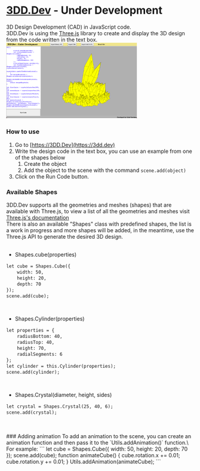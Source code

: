 # [3DD.Dev](https://3dd.dev) - Under Development
3D Design Development (CAD) in JavaScript code.\
3DD.Dev is using the [Three.js](https://threejs.org/) library to create and display the 3D design from the code written in the text box.\
<img width="350" src="https://github.com/giladdarshan/3dd.dev/blob/main/gh-images/3dd.dev-screenshot.png?raw=true">

### How to use
1. Go to [https://3DD.Dev](https://3dd.dev)
2. Write the design code in the text box, you can use an example from one of the shapes below
   1. Create the object
   2. Add the object to the scene with the command `scene.add(object)`
3. Click on the Run Code button.

### Available Shapes
3DD.Dev supports all the geometries and meshes (shapes) that are available with Three.js, to view a list of all the geometries and meshes visit [Three.js's documentation](https://threejs.org/docs)
<br />
There is also an available "Shapes" class with predefined shapes, the list is a work in progress and more shapes will be added, in the meantime, use the Three.js API to generate the desired 3D design.
<br /><br />
- Shapes.cube(properties)
```
let cube = Shapes.Cube({
    width: 50,
    height: 20,
    depth: 70
});
scene.add(cube);
```
<br />

- Shapes.Cylinder(properties)
```
let properties = {
    radiusBottom: 40,
    radiusTop: 40,
    height: 70,
    radialSegments: 6
};
let cylinder = this.Cylinder(properties);
scene.add(cylinder);
```
<br />

- Shapes.Crystal(diameter, height, sides)
```
let crystal = Shapes.Crystal(25, 40, 6);
scene.add(crystal);
```
<br />
<br />
### Adding animation
To add an animation to the scene, you can create an animation function and then pass it to the `Utils.addAnimation()` function.\
For example:
```
let cube = Shapes.Cube({
    width: 50,
    height: 20,
    depth: 70
});
scene.add(cube);
function animateCube() {
    cube.rotation.x += 0.01;
    cube.rotation.y += 0.01;
}
Utils.addAnimation(animateCube);
```